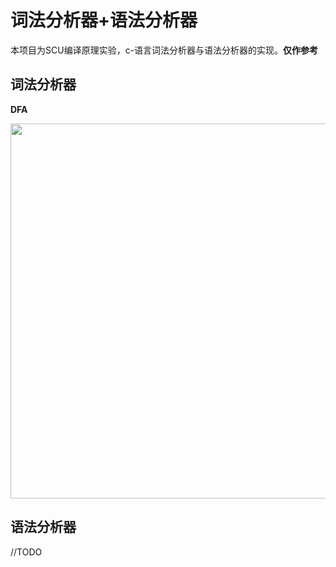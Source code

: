 # 词法分析器+语法分析器

本项目为SCU编译原理实验，c-语言词法分析器与语法分析器的实现。**仅作参考**

## 词法分析器

**DFA**

<img height="600" src="C:\Users\cengci\Desktop\图片1.png" width="800"/>

## 语法分析器

//TODO